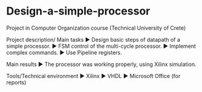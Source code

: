 # Design-a-simple-processor
Project in Computer Organization course (Technical University of Crete)

Project description/ Main tasks
  ▶ Design basic steps of datapath of a simple processor.
  ▶ FSM control of the multi-cycle processor.
  ▶ Implement complex commands.
  ▶ Use Pipeline registers.

Main results
  ▶ The processor was working properly, using Xilinx simulation.
  
Tools/Technical environment
  ▶ Xilinx
  ▶ VHDL
  ▶ Microsoft Office (for reports)
